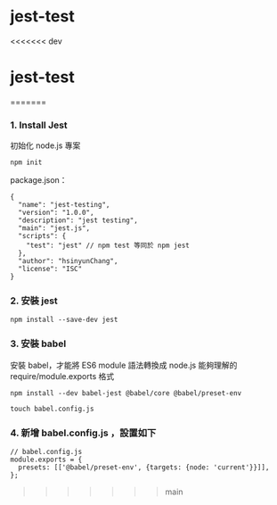 # jest-test
<<<<<<< dev
# jest-test
=======

### 1. Install Jest 

初始化 node.js 專案

`npm init`

package.json：

```
{
  "name": "jest-testing",
  "version": "1.0.0",
  "description": "jest testing",
  "main": "jest.js",
  "scripts": {
    "test": "jest" // npm test 等同於 npm jest
  },
  "author": "hsinyunChang",
  "license": "ISC"
}
```

### 2. 安裝 jest

`npm install --save-dev jest`

### 3. 安裝 babel

安裝 babel，才能將 ES6 module 語法轉換成 node.js 能夠理解的 require/module.exports 格式

`npm install --dev babel-jest @babel/core @babel/preset-env`

`touch babel.config.js`

### 4. 新增 babel.config.js ，設置如下

```
// babel.config.js
module.exports = {
  presets: [['@babel/preset-env', {targets: {node: 'current'}}]],
};
```
>>>>>>> main
